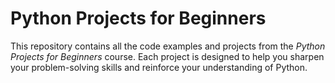 # Python Projects for Beginners

This repository contains all the code examples and projects from the *Python Projects for Beginners* course. Each project is designed to help you sharpen your problem-solving skills and reinforce your understanding of Python.
